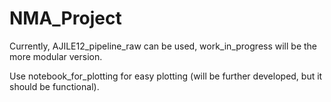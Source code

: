 # NMA_Project

Currently, AJILE12_pipeline_raw can be used, work_in_progress will be the more modular version.

Use notebook_for_plotting for easy plotting (will be further developed, but it should be functional).
